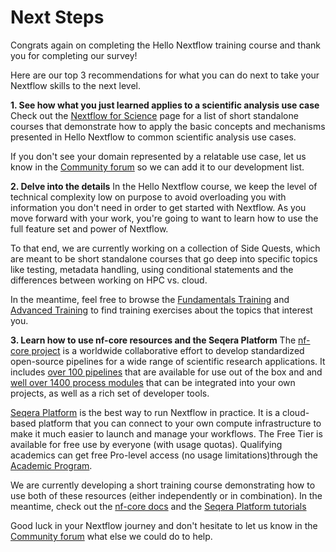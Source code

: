 # Next Steps

Congrats again on completing the Hello Nextflow training course and thank you for completing our survey!

Here are our top 3 recommendations for what you can do next to take your Nextflow skills to the next level.

**1. See how what you just learned applies to a scientific analysis use case**
Check out the [Nextflow for Science](../nf4_science/index.md) page for a list of short standalone courses that demonstrate how to apply the basic concepts and mechanisms presented in Hello Nextflow to common scientific analysis use cases.

If you don't see your domain represented by a relatable use case, let us know in the [Community forum](https://community.seqera.io/) so we can add it to our development list.

**2. Delve into the details**
In the Hello Nextflow course, we keep the level of technical complexity low on purpose to avoid overloading you with information you don't need in order to get started with Nextflow.
As you move forward with your work, you're going to want to learn how to use the full feature set and power of Nextflow.

To that end, we are currently working on a collection of Side Quests, which are meant to be short standalone courses that go deep into specific topics like testing, metadata handling, using conditional statements and the differences between working on HPC vs. cloud.

In the meantime, feel free to browse the [Fundamentals Training](../basic_training/index.md) and [Advanced Training](../advanced/index.md) to find training exercises about the topics that interest you.

**3. Learn how to use nf-core resources and the Seqera Platform**
The [nf-core project](https://nf-co.re/) is a worldwide collaborative effort to develop standardized open-source pipelines for a wide range of scientific research applications.
It includes [over 100 pipelines](https://nf-co.re/pipelines/) that are available for use out of the box and and [well over 1400 process modules](https://nf-co.re/modules/) that can be integrated into your own projects, as well as a rich set of developer tools.

[Seqera Platform](https://seqera.io/) is the best way to run Nextflow in practice.
It is a cloud-based platform that you can connect to your own compute infrastructure to make it much easier to launch and manage your workflows.
The Free Tier is available for free use by everyone (with usage quotas).
Qualifying academics can get free Pro-level access (no usage limitations)through the [Academic Program](https://seqera.typeform.com/to/SRB8Ci3n).

We are currently developing a short training course demonstrating how to use both of these resources (either independently or in combination).
In the meantime, check out the [nf-core docs](https://nf-co.re/docs/) and the [Seqera Platform tutorials](https://docs.seqera.io/platform/latest/getting-started/quickstart-demo/comm-showcase)

Good luck in your Nextflow journey and don't hesitate to let us know in the [Community forum](https://community.seqera.io/) what else we could do to help.
